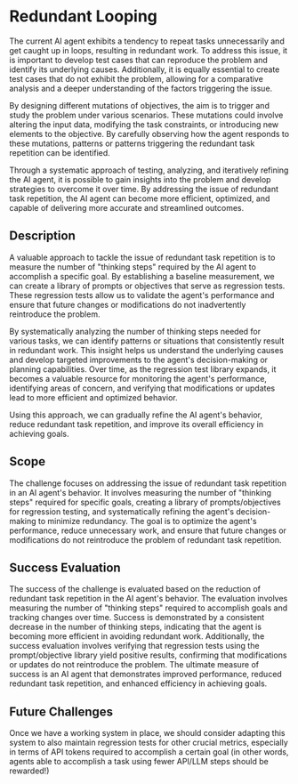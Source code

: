 # Redundant Looping

The current AI agent exhibits a tendency to repeat tasks unnecessarily and get caught up in loops, resulting in redundant work. To address this issue, it is important to develop test cases that can reproduce the problem and identify its underlying causes. Additionally, it is equally essential to create test cases that do not exhibit the problem, allowing for a comparative analysis and a deeper understanding of the factors triggering the issue.

By designing different mutations of objectives, the aim is to trigger and study the problem under various scenarios. These mutations could involve altering the input data, modifying the task constraints, or introducing new elements to the objective. By carefully observing how the agent responds to these mutations, patterns or patterns triggering the redundant task repetition can be identified.

Through a systematic approach of testing, analyzing, and iteratively refining the AI agent, it is possible to gain insights into the problem and develop strategies to overcome it over time. By addressing the issue of redundant task repetition, the AI agent can become more efficient, optimized, and capable of delivering more accurate and streamlined outcomes.


## Description


A valuable approach to tackle the issue of redundant task repetition is to measure the number of "thinking steps" required by the AI agent to accomplish a specific goal. By establishing a baseline measurement, we can create a library of prompts or objectives that serve as regression tests. These regression tests allow us to validate the agent's performance and ensure that future changes or modifications do not inadvertently reintroduce the problem.

By systematically analyzing the number of thinking steps needed for various tasks, we can identify patterns or situations that consistently result in redundant work. This insight helps us understand the underlying causes and develop targeted improvements to the agent's decision-making or planning capabilities. Over time, as the regression test library expands, it becomes a valuable resource for monitoring the agent's performance, identifying areas of concern, and verifying that modifications or updates lead to more efficient and optimized behavior.

Using this approach, we can gradually refine the AI agent's behavior, reduce redundant task repetition, and improve its overall efficiency in achieving goals.

## Scope

The challenge focuses on addressing the issue of redundant task repetition in an AI agent's behavior. It involves measuring the number of "thinking steps" required for specific goals, creating a library of prompts/objectives for regression testing, and systematically refining the agent's decision-making to minimize redundancy. The goal is to optimize the agent's performance, reduce unnecessary work, and ensure that future changes or modifications do not reintroduce the problem of redundant task repetition.

## Success Evaluation

The success of the challenge is evaluated based on the reduction of redundant task repetition in the AI agent's behavior. The evaluation involves measuring the number of "thinking steps" required to accomplish goals and tracking changes over time. Success is demonstrated by a consistent decrease in the number of thinking steps, indicating that the agent is becoming more efficient in avoiding redundant work. Additionally, the success evaluation involves verifying that regression tests using the prompt/objective library yield positive results, confirming that modifications or updates do not reintroduce the problem. The ultimate measure of success is an AI agent that demonstrates improved performance, reduced redundant task repetition, and enhanced efficiency in achieving goals.


## Future Challenges

Once we have a working system in place, we should consider adapting this system to also maintain regression tests for other crucial metrics, especially in terms of API tokens required to accomplish a certain goal (in other words, agents able to accomplish a task using fewer API/LLM steps should be rewarded!)

